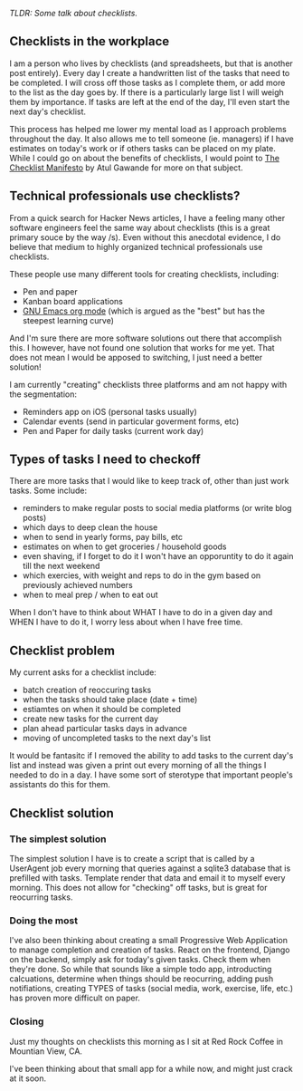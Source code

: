 _TLDR: Some talk about checklists._

## Checklists in the workplace

I am a person who lives by checklists (and spreadsheets, but that is another post entirely). Every day I create a handwritten list of the tasks that need to be completed. I will cross off those tasks as I complete them, or add more to the list as the day goes by. If there is a particularly large list I will weigh them by importance. If tasks are left at the end of the day, I'll even start the next day's checklist.

This process has helped me lower my mental load as I approach problems throughout the day. It also allows me to tell someone (ie. managers) if I have estimates on today's work or if others tasks can be placed on my plate. While I could go on about the benefits of checklists, I would point to [The Checklist Manifesto](https://g.co/kgs/DWrkWp) by Atul Gawande for more on that subject.

## Technical professionals use checklists?

From a quick search for Hacker News articles, I have a feeling many other software engineers feel the same way about checklists (this is a great primary souce by the way /s). Even without this anecdotal evidence, I do believe that medium to highly organized technical professionals use checklists.

These people use many different tools for creating checklists, including:

- Pen and paper
- Kanban board applications
- [GNU Emacs org mode](https://orgmode.org) (which is argued as the "best" but has the steepest learning curve)

And I'm sure there are more software solutions out there that accomplish this. I however, have not found one solution that works for me yet. That does not mean I would be apposed to switching, I just need a better solution!

I am currently "creating" checklists three platforms and am not happy with the segmentation:

- Reminders app on iOS (personal tasks usually)
- Calendar events (send in particular goverment forms, etc)
- Pen and Paper for daily tasks (current work day)

## Types of tasks I need to checkoff

There are more tasks that I would like to keep track of, other than just work tasks. Some include:

- reminders to make regular posts to social media platforms (or write blog posts)
- which days to deep clean the house
- when to send in yearly forms, pay bills, etc
- estimates on when to get groceries / household goods
- even shaving, if I forget to do it I won't have an opporuntity to do it again till the next weekend
- which exercies, with weight and reps to do in the gym based on previously achieved numbers
- when to meal prep / when to eat out

When I don't have to think about WHAT I have to do in a given day and WHEN I have to do it, I worry less about when I have free time.

## Checklist problem

My current asks for a checklist include:

- batch creation of reoccuring tasks
- when the tasks should take place (date + time)
- estiamtes on when it should be completed
- create new tasks for the current day
- plan ahead particular tasks days in advance
- moving of uncompleted tasks to the next day's list

It would be fantasitc if I removed the ability to add tasks to the current day's list and instead was given a print out every morning of all the things I needed to do in a day. I have some sort of sterotype that important people's assistants do this for them.

## Checklist solution

### The simplest solution

The simplest solution I have is to create a script that is called by a UserAgent job every morning that queries against a sqlite3 database that is prefilled with tasks. Template render that data and email it to myself every morning. This does not allow for "checking" off tasks, but is great for reocurring tasks.

### Doing the most

I've also been thinking about creating a small Progressive Web Application to manage completion and creation of tasks. React on the frontend, Django on the backend, simply ask for today's given tasks. Check them when they're done. So while that sounds like a simple todo app, introducting calcuations, determine when things should be reocurring, adding push notifiations, creating TYPES of tasks (social media, work, exercise, life, etc.) has proven more difficult on paper.

### Closing

Just my thoughts on checklists this morning as I sit at Red Rock Coffee in Mountian View, CA.

I've been thinking about that small app for a while now, and might just crack at it soon.
